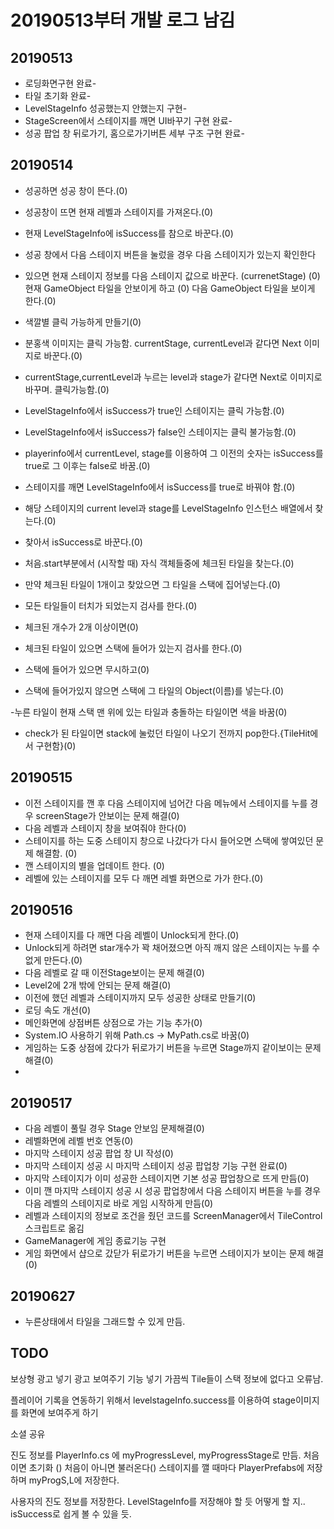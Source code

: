 # 20190513부터 개발 로그 남김

## 20190513
- 로딩화면구현 완료-
- 타일 초기화 완료-
- LevelStageInfo 성공했는지 안했는지 구현-
- StageScreen에서 스테이지를 깨면 UI바꾸기 구현 완료-
- 성공 팝업 창 뒤로가기, 홈으로가기버튼 세부 구조 구현 완료-


## 20190514
- 성공하면 성공 창이 뜬다.(0)
- 성공창이 뜨면 현재 레벨과 스테이지를 가져온다.(0)
- 현재 LevelStageInfo에 isSuccess를 참으로 바꾼다.(0)
  
- 성공 창에서 다음 스테이지 버튼을 눌렀을 경우 다음 스테이지가 있는지 확인한다 
- 있으면 현재 스테이지 정보를 다음 스테이지 값으로 바꾼다. (currenetStage) (0)
    현재 GameObject 타일을 안보이게 하고 (0)
    다음 GameObject 타일을 보이게 한다.(0)
- 색깔별 클릭 가능하게 만들기(0)
- 분홍색 이미지는 클릭 가능함. currentStage, currentLevel과 같다면 Next 이미지로 바꾼다.(0)
- currentStage,currentLevel과 누르는 level과 stage가 같다면 Next로 이미지로 바꾸며. 클릭가능함.(0)
- LevelStageInfo에서 isSuccess가 true인 스테이지는 클릭 가능함.(0)
- LevelStageInfo에서 isSuccess가 false인 스테이지는 클릭 불가능함.(0) 
- playerinfo에서 currentLevel, stage를 이용하여 그 이전의 숫자는 isSuccess를 true로 그 이후는 false로 바꿈.(0)
- 스테이지를 깨면 LevelStageInfo에서 isSuccess를 true로 바꿔야 함.(0)
- 해당 스테이지의 current level과 stage를 LevelStageInfo 인스턴스 배열에서 찾는다.(0)
- 찾아서 isSuccess로 바꾼다.(0)
  
- 처음.start부분에서 (시작할 때) 자식 객체들중에 체크된 타일을 찾는다.(0)
- 만약 체크된 타일이 1개이고 찾았으면 그 타일을 스택에 집어넣는다.(0)

- 모든 타일들이 터치가 되었는지 검사를 한다.(0)
- 체크된 개수가 2개 이상이면(0)
- 체크된 타일이 있으면  스택에 들어가 있는지 검사를 한다.(0)
- 스택에 들어가 있으면 무시하고(0)
- 스택에 들어가있지 않으면 스택에 그 타일의 Object(이름)를 넣는다.(0)

 -누른 타일이 현재 스택 맨 위에 있는 타일과 충돌하는 타일이면 색을 바꿈(0)
- check가 된 타일이면 stack에 눌렀던 타일이 나오기 전까지 pop한다.{TileHit에서 구현함}(0)

## 20190515
- 이전 스테이지를 깬 후 다음 스테이지에 넘어간 다음 메뉴에서 스테이지를 누를 경우 screenStage가 안보이는 문제 해결(0)
- 다음 레벨과 스테이지 창을 보여줘야 한다(0)
- 스테이지를 하는 도중 스테이지 창으로 나갔다가 다시 들어오면 스택에 쌓여있던 문제 해결함. (0)
- 깬 스테이지의 별을 업데이트 한다. (0)
- 레벨에 있는 스테이지를 모두 다 깨면 레벨 화면으로 가가 한다.(0)

## 20190516
- 현재 스테이지를 다 깨면 다음 레벨이 Unlock되게 한다.(0)
- Unlock되게 하려면 star개수가 꽉 채어졌으면 아직 깨지 않은 스테이지는 누를 수 없게 만든다.(0)
- 다음 레벨로 갈 때 이전Stage보이는 문제 해결(0)
- Level2에 2개 밖에 안되는 문제 해결(0)
- 이전에 했던 레벨과 스테이지까지 모두  성공한 상태로 만들기(0)
- 로딩 속도 개선(0)
- 메인화면에 상점버튼 상점으로 가는 기능 추가(0)
- System.IO 사용하기 위해 Path.cs -> MyPath.cs로 바꿈(0)
- 게임하는 도중 상점에 갔다가 뒤로가기 버튼을 누르면 Stage까지 같이보이는 문제 해결(0)
- 

## 20190517
- 다음 레벨이 풀릴 경우 Stage 안보임 문제해결(0)
- 레벨화면에 레벨 번호 연동(0)
- 마지막 스테이지 성공 팝업 창 UI 작성(0)
- 마지막 스테이지 성공 시 마지막 스테이지 성공 팝업창 기능 구현 완료(0)
- 마지막 스테이지가 이미 성공한 스테이지면 기본 성공 팝업창으로 뜨게 만듬(0)
- 이미 깬 마지막 스테이지 성공 시 성공 팝업창에서 다음 스테이지 버튼을 누를 경우 다음 레벨의 스테이지로 바로 게임 시작하게 만듬(0)
- 레벨과 스테이지의 정보로 조건을 줬던 코드를 ScreenManager에서 TileControl 스크립트로 옮김
- GameManager에 게임 종료기능 구현
- 게임 화면에서 샵으로 갔닫가 뒤로가기 버튼을 누르면 스테이지가 보이는 문제 해결(0)

## 20190627
- 누른상태에서 타일을 그래드할 수 있게 만듬.

## TODO
보상형 광고 넣기
광고 보여주기 기능 넣기
가끔씩 Tile들이 스택 정보에 없다고 오류남.

플레이어 기록을 연동하기 위해서 levelstageInfo.success를 이용하여 stage이미지를 화면에 보여주게 하기 

소셜 공유

진도 정보를 PlayerInfo.cs 에  myProgressLevel, myProgressStage로 만듬.
  처음이면 초기화 ()
  처음이 아니면 불러온다()
  스테이지를 깰 때마다 PlayerPrefabs에 저장하며 myProgS,L에 저장한다.

사용자의 진도 정보를 저장한다. LevelStageInfo를 저장해야 할 듯 어떻게 할 지..
 isSuccess로 쉽게 볼 수 있을 듯.


